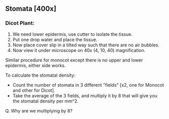 ## Stomata [400x]

### Dicot Plant: 

1. We need lower epidermis, use cutter to isolate the tissue. 
2. Put one drop water and place the tissue. 
3. Now place cover slip in a tilted way such that there are no air bubbles. 
4. Now view it under microscope on 40x (4, 10, 40) magnification. 

Similar procedure for monocot except there is no upper and lower epidermis, either side works.  

To calculate the stomatal density: 

- Count the number of stomata in 3 different "fields" [x2, one for Monocot and other for Dicot]. 
- Take the average of the 3 fields, and multiply it by 8 that will give you the stomatal density per mm^2. 

Q. Why are we multiplying by 8? 